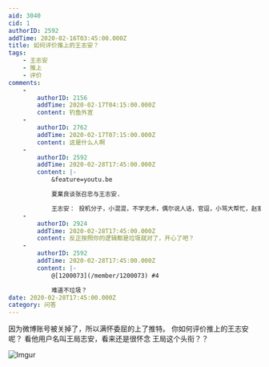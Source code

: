 ```yaml
---
aid: 3040
cid: 1
authorID: 2592
addTime: 2020-02-16T03:45:00.000Z
title: 如何评价推上的王志安？
tags:
    - 王志安
    - 推上
    - 评价
comments:
    -
        authorID: 2156
        addTime: 2020-02-17T04:15:00.000Z
        content: 钓鱼外宣
    -
        authorID: 2762
        addTime: 2020-02-17T07:15:00.000Z
        content: 这是什么人啊
    -
        authorID: 2592
        addTime: 2020-02-28T17:45:00.000Z
        content: |-
            &feature=youtu.be

            夏業良谈张召忠与王志安.

            王志安： 投机分子，小混混，不学无术，偶尔说人话，官逗，小骂大帮忙，赵家的走狗
    -
        authorID: 2924
        addTime: 2020-02-28T17:45:00.000Z
        content: 反正按照你的逻辑都是垃圾就对了，开心了吧？
    -
        authorID: 2592
        addTime: 2020-02-28T17:45:00.000Z
        content: |-
            @[1200073](/member/1200073) #4

            难道不垃圾？
date: 2020-02-28T17:45:00.000Z
category: 问答
---
```


因为微博账号被关掉了，所以满怀委屈的上了推特。 你如何评价推上的王志安呢？ 看他用户名叫王局志安，看来还是很怀念 王局这个头衔？？

![Imgur](https://i.imgur.com/RhCOpRC.png)
